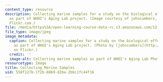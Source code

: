 ```yaml
---
content_type: resource
description: Collecting marine samples for a study on the biological effects of aging
  as part of WHOI's Aging Lab project. (Image courtesy of johncumbers, as posted on
  Flickr.com.)
file: /media/https%3A/open-learning-course-data-rc.s3.amazonaws.com/12-757-science-and-communication-spring-2005/558f127b1f2b8869d2ba2bbc1fc44f16_12-757s05.jpg
file_type: image/jpeg
image_metadata:
  caption: Collecting marine samples for a study on the biological effects of aging
    as part of WHOI's Aging Lab project. (Photo by [johncumbers](http://www.flickr.com/people/cumbers/)
    on Flickr.)
  credit: ''
  image-alt: Collecting marine samples as part of WHOI's Aging Lab Photo.
resourcetype: Image
title: Collecting Marine Samples
uid: 558f127b-1f2b-8869-d2ba-2bbc1fc44f16
---
```

